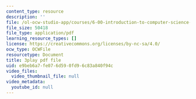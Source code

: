 ```yaml
---
content_type: resource
description: ''
file: /ol-ocw-studio-app/courses/6-00-introduction-to-computer-science-and-programming-fall-2008/e9beb6a7fe076d590fd96c83a840f94c_WGDbIKtjmSs.pdf
file_size: 50418
file_type: application/pdf
learning_resource_types: []
license: https://creativecommons.org/licenses/by-nc-sa/4.0/
ocw_type: OCWFile
resourcetype: Document
title: 3play pdf file
uid: e9beb6a7-fe07-6d59-0fd9-6c83a840f94c
video_files:
  video_thumbnail_file: null
video_metadata:
  youtube_id: null
---
```


